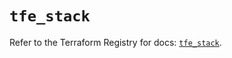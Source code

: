 # `tfe_stack`

Refer to the Terraform Registry for docs: [`tfe_stack`](https://registry.terraform.io/providers/hashicorp/tfe/0.60.0/docs/resources/stack).
